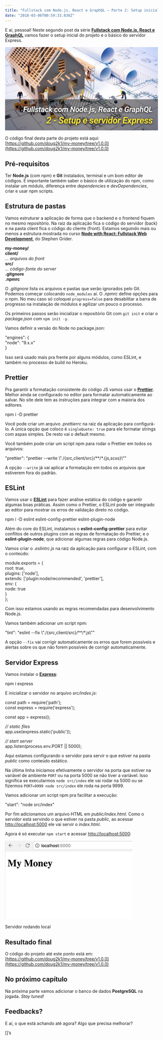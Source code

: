 ```yaml
---
title: "Fullstack com Node.js, React e GraphQL — Parte 2: Setup inicial e servidor Node.js com Express"
date: "2018-03-06T00:59:33.036Z"
---
```

E aí, pessoal! Neste segundo post da série [**Fullstack com Node.js, React e GraphQL**](./fullstack-node-react-graphql-introducao-2c2f18c757c4) vamos fazer o setup inicial do projeto e o básico do servidor Express.

![](./1_Kcvo-cPi0qsxOtKTZkWAuw.png)

O código final desta parte do projeto está aqui: [https://github.com/doug2k1/my-money/tree/v1.0.0](https://github.com/doug2k1/my-money/tree/v1.0.0)

## Pré-requisitos

Ter **Node.js** (com npm) e **Git** instalados, terminal e um bom editor de códigos. É importante também saber o básico de utilização do npm, como instalar um módulo, diferença entre _dependencies_ e _devDependencies_, criar e usar npm scripts.

## Estrutura de pastas

Vamos estruturar a aplicação de forma que o backend e o frontend fiquem no mesmo repositório. Na raiz da aplicação fica o código do servidor (back) e na pasta client fica o código do cliente (front). Estamos seguindo mais ou menos a estrutura mostrada no curso [**Node with React: Fullstack Web Development**](http://bit.ly/udemy-fullstack), do Stephen Grider.

**my-money/**  
  **client/**  
    _... arquivos do front_  
  **src/**  
    ._.. código-fonte do server_  
  **.gitgnore**  
  **.npmrc**

O _.gitignore_ lista os arquivos e pastas que serão ignorados pelo Git. Podemos começar colocando `node_modules` aí. O _.npmrc_ define opções para o npm. No meu caso só coloquei `progress=false` para desabilitar a barra de progresso na instalação de módulos e agilizar um pouco o processo.

Os primeiros passos serão inicializar o repositório Git com `git init` e criar o _package.json_ com `npm init -y`.

Vamos definir a versão do Node no package.json:

"engines": {  
  "node": "9.x.x"  
}

Isso será usado mais pra frente por alguns módulos, como ESLint, e também no processo de build no Heroku.

## Prettier

Pra garantir a formatação consistente do código JS vamos usar o [**Prettier**](https://prettier.io/). Melhor ainda se configurado no editor para formatar automaticamente ao salvar. No site dele tem as instruções para integrar com a maioria dos editores.

npm i -D prettier

Você pode criar um arquivo _.prettierrc_ na raiz da aplicação para configurá-lo. A única opção que coloco é `singleQuote: true` para ele formatar strings com aspas simples. De resto vai o default mesmo.

Você também pode criar um script npm para rodar o Prettier em todos os arquivos:

"prettier": "prettier --write \\"./{src,client/src}/\*\*/\*.{js,scss}\\""

A opção `--write` já vai aplicar a formatação em todos os arquivos que estiverem fora do padrão.

## ESLint

Vamos usar o [**ESLint**](https://eslint.org/) para fazer análise estática do código e garantir algumas boas práticas. Assim como o Prettier, o ESLint pode ser integrado ao editor para mostrar os erros de validação direto no código.

npm i -D eslint eslint-config-prettier eslint-plugin-node

Além do core do ESLint, instalamos o **eslint-config-prettier** para evitar conflitos de outros plugins com as regras de formatação do Prettier, e o **eslint-plugin-node**, que adicionar algumas regras para código Node.js.

Vamos criar o _.eslintrc.js_ na raiz da aplicação para configurar o ESLint, com o conteúdo:

module.exports = {  
  root: true,  
  plugins: \['node'\],  
  extends: \['plugin:node/recommended', 'prettier'\],  
  env: {  
    node: true  
  }  
};

Com isso estamos usando as regras recomendadas para desenvolvimento Node.js.

Vamos também adicionar um script npm:

"lint": "eslint --fix \\"./{src,client/src}/\*\*/\*.js\\""

A opção `--fix` vai corrigir automaticamente os erros que forem possíveis e alertas sobre os que não forem possíveis de corrigir automaticamente.

## Servidor Express

Vamos instalar o [**Express**](https://expressjs.com/):

npm i express 

E inicializar o servidor no arquivo _src/index.js_:

const path = require('path');  
const express = require('express');

const app = express();

_// static files_  
app.use(express.static('public'));

_// start server_  
app.listen(process.env.PORT || 5000);

Aqui estamos configurando o servidor para servir o que estiver na pasta _public_ como conteúdo estático.

Na última linha iniciamos efetivamente o servidor na porta que estiver na variável de ambiente `PORT` ou na porta 5000 se não tiver a variável. Isso significa se executarmos `node src/index` ele vai rodar na 5000 ou se fizermos `PORT=9999 node src/index` ele roda na porta 9999.

Vamos adicionar um script npm pra facilitar a execução:

"start": "node src/index"

Por fim adicionamos um arquivo HTML em _public/index.html_. Como o servidor está servindo o que estiver na pasta _public_, ao acessar [http://localhost:5000](http://localhost:5000) ele vai servir o _index.html_.

Agora é só executar `npm start` e acessar [http://localhost:5000](http://localhost:5000):

![](./1_X7CLaIt207qGwQ4NcyPYbQ.png)

Servidor rodando local

## Resultado final

O código do projeto até este ponto está em: [https://github.com/doug2k1/my-money/tree/v1.0.0](https://github.com/doug2k1/my-money/tree/v1.0.0)

## No próximo capítulo

Na próxima parte vamos adicionar o banco de dados **PostgreSQL** na jogada. _Stay tuned!_

## Feedbacks?

E aí, o que está achando até agora? Algo que precisa melhorar?

\[\]’s
